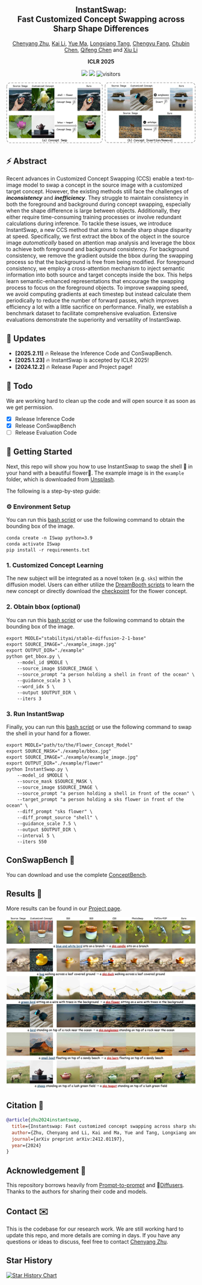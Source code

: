 <div align="center">
<h2><font> InstantSwap: </font></center> <br> <center>Fast Customized Concept Swapping across Sharp Shape Differences</h2>

[Chenyang Zhu](https://chenyangzhu1.github.io/), [Kai Li](https://kailigo.github.io/), [Yue Ma](https://mayuelala.github.io/), [Longxiang Tang](https://github.com/chenyangzhu1/InstantSwap), [Chengyu Fang](https://chunminghe.github.io/), [Chubin Chen](https://github.com/chenyangzhu1/InstantSwap), [Qifeng Chen](https://cqf.io/) and [Xiu Li](https://scholar.google.com/citations?user=Xrh1OIUAAAAJ&hl=zh-CN&oi=sra)

<strong>ICLR 2025</strong>

<a href='https://arxiv.org/abs/2412.01197'><img src='https://img.shields.io/badge/ArXiv-2412.01197-red'></a>
<a href='https://instantswap.github.io/'><img src='https://img.shields.io/badge/Project-Page-Green'></a>
![visitors](https://visitor-badge.laobi.icu/badge?page_id=chenyangzhu1.InstantSwap)

</div>

![results](figs/title_case-small.jpg "results")

## ⚡️ Abstract

Recent advances in Customized Concept Swapping (CCS) enable a text-to-image model to swap a concept in the source image with a customized target concept.
However, the existing methods still face the challenges of **_inconsistency_** and **_inefficiency_**. They struggle to maintain consistency in both the foreground and background during concept swapping, especially when the shape difference is large between objects.
Additionally, they either require time-consuming training processes or involve redundant calculations during inference.
To tackle these issues, we introduce InstantSwap, a new CCS method that aims to handle sharp shape disparity at speed.
Specifically, we first extract the bbox of the object in the source image _automatically_ based on attention map analysis and leverage the bbox to achieve both foreground and background consistency. For background consistency, we remove the gradient outside the bbox during the swapping process so that the background is free from being modified.
For foreground consistency, we employ a cross-attention mechanism to inject semantic information into both source and target concepts inside the box.
This helps learn semantic-enhanced representations that encourage the swapping process to focus on the foreground objects.
To improve swapping speed, we avoid computing gradients at each timestep but instead calculate them periodically to reduce the number of forward passes, which improves efficiency a lot with a little sacrifice on performance.
Finally, we establish a benchmark dataset to facilitate comprehensive evaluation. Extensive evaluations demonstrate the superiority and versatility of InstantSwap.

## 📣 Updates

- **[2025.2.11]** 🔥 Release the Inference Code and ConSwapBench.
- **[2025.1.23]** 🔥 InstantSwap is accepted by ICLR 2025!
- **[2024.12.2]** 🔥 Release Paper and Project page!

## 🚧 Todo
We are working hard to clean up the code and will open source it as soon as we get permission.
- [x] Release Inference Code
- [x] Release ConSwapBench
- [ ] Release Evaluation Code

## 🚩 Getting Started

Next, this repo will show you how to use InstantSwap to swap the shell 🐚 in your hand with a beautiful flower🌹.
The example image is in the `example` folder, which is downloaded from [Unsplash](https://unsplash.com/photos/a-hand-holding-a-rock-near-the-ocean-XT4iRGoIAwQ).

The following is a step-by-step guide:

### ⚙️ Environment Setup
You can run this [bash script][setup] or use the following command to obtain the bounding box of the image.
```shell
conda create -n ISwap python=3.9
conda activate ISwap
pip install -r requirements.txt
```

### 1. Customized Concept Learning

The new subject will be integrated as a novel token (e.g. `sks`) within the diffusion model. Users can either utilize the [DreamBooth scripts](https://github.com/huggingface/diffusers/tree/main/examples/dreambooth) to learn the new concept or directly download the [checkpoint](https://huggingface.co/zcaoyao/Flower_Concept) for the flower concept.

### 2. Obtain bbox (optional)


You can run this [bash script][get_bbox] or use the following command to obtain the bounding box of the image.

```shell
export MODLE="stabilityai/stable-diffusion-2-1-base"
export SOURCE_IMAGE="./example_image.jpg"
export OUTPUT_DIR="./example"
python get_bbox.py \
    --model_id $MODLE \
    --source_image $SOURCE_IMAGE \
    --source_prompt "a person holding a shell in front of the ocean" \
    --guidance_scale 3 \
    --word_idx 5 \
    --output $OUTPUT_DIR \
    --iters 3
```

### 3. Run InstantSwap

Finally, you can run this [bash script][InstantSwap] or use the following command to swap the shell in your hand for a flower.

```shell
export MODLE="path/to/the/Flower_Concept_Model"
export SOURCE_MASK="./example/bbox.jpg"
export SOURCE_IMAGE="./example/example_image.jpg"
export OUTPUT_DIR="./example/flower"
python InstantSwap.py \
    --model_id $MODLE \
    --source_mask $SOURCE_MASK \
    --source_image $SOURCE_IMAGE \
    --source_prompt "a person holding a shell in front of the ocean" \
    --target_prompt "a person holding a sks flower in front of the ocean" \
    --diff_prompt "sks flower" \
    --diff_prompt_source "shell" \
    --guidance_scale 7.5 \
    --output $OUTPUT_DIR \
    --interval 5 \
    --iters 550
```

## ConSwapBench 🧾
You can download and use the complete [ConceptBench](https://huggingface.co/datasets/zcaoyao/ConSwapBench).

## Results 🎉

More results can be found in our [Project page](https://instantswap.github.io/).

![results](figs/quality_comparison-small.jpg "compare")

## Citation 📄
```bibtex
@article{zhu2024instantswap,
  title={Instantswap: Fast customized concept swapping across sharp shape differences},
  author={Zhu, Chenyang and Li, Kai and Ma, Yue and Tang, Longxiang and Fang, Chengyu and Chen, Chubin and Chen, Qifeng and Li, Xiu},
  journal={arXiv preprint arXiv:2412.01197},
  year={2024}
}
```

## Acknowledgement 🙏

This repository borrows heavily from [Prompt-to-prompt](https://github.com/google/prompt-to-prompt) and 🤗[Diffusers](https://huggingface.co/docs/diffusers/main/en/index). Thanks to the authors for sharing their code and models.

## Contact ✉️
This is the codebase for our research work. We are still working hard to update this repo, and more details are coming in days. If you have any questions or ideas to discuss, feel free to contact [Chenyang Zhu](chenyangzhu.cs@gmail.com).

## Star History

[![Star History Chart](https://api.star-history.com/svg?repos=chenyangzhu1/InstantSwap&type=Date)](https://star-history.com/#chenyangzhu1/InstantSwap&Date)

[get_bbox]: get_bbox.sh
[InstantSwap]: InstantSwap.sh
[setup]: setup_env.sh
